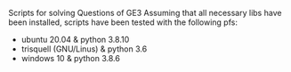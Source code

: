 Scripts for solving Questions of
GE3
Assuming that all necessary libs have been installed, scripts have been tested with the following pfs:
- ubuntu 20.04 & python 3.8.10
- trisquell (GNU/Linus) & python 3.6
- windows 10 & python 3.8.6
